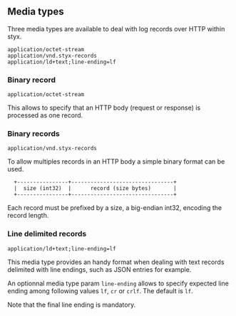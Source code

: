 Media types
-----------

Three media types are available to deal with log records over HTTP within styx.

```
application/octet-stream
application/vnd.styx-records
application/ld+text;line-ending=lf
```

### Binary record
`application/octet-stream` 

This allows to specify that an HTTP body (request or response) is processed as one record.

### Binary records

`application/vnd.styx-records`

To allow multiples records in an HTTP body a simple binary format can be used.
```
  +----------------+--------------------------------+
  |  size (int32)  |      record (size bytes)       |
  +----------------+--------------------------------+

```
Each record must be prefixed by a size, a big-endian int32, encoding the record length. 

### Line delimited records

`application/ld+text;line-ending=lf`

This media type provides an handy format when dealing with text records delimited with line endings, such as JSON entries for example.

An optionnal media type param `line-ending` allows to specify expected line ending among following values `lf`, `cr` or `crlf`.
The default is `lf`.

Note that the final line ending is mandatory.